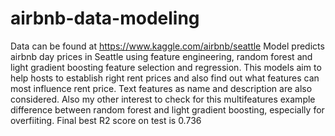 # airbnb-data-modeling
Data can be found at https://www.kaggle.com/airbnb/seattle 
Model predicts airbnb day prices in Seattle using feature engineering, random forest and light gradient boosting feature selection and regression. This models aim to help hosts to establish right rent prices and also find out what features can most influence rent price. Text features as name and description are also considered. Also my other interest to check for this multifeatures example difference between random forest and light gradient boosting, especially for overfiiting. Final best R2 score on test is 0.736
